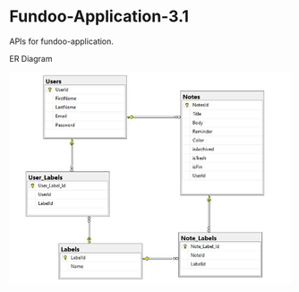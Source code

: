# Fundoo-Application-3.1
APIs for fundoo-application.

<p align="center">
  <p>ER Diagram</p>
  <img src="https://raw.githubusercontent.com/victorsingha/Fundoo-Application-3.1/main/er_diagram_fundoo.jpg">
</p>
